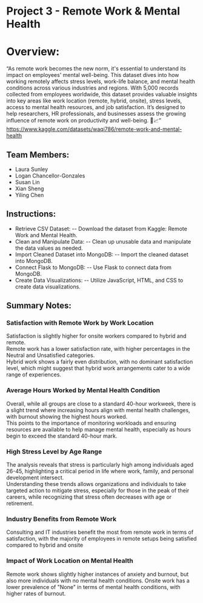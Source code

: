 # Project 3 - Remote Work & Mental Health

# Overview:
“As remote work becomes the new norm, it's essential to understand its impact on employees' mental well-being. This dataset dives into how working remotely affects stress levels, work-life balance, and mental health conditions across various industries and regions.
With 5,000 records collected from employees worldwide, this dataset provides valuable insights into key areas like work location (remote, hybrid, onsite), stress levels, access to mental health resources, and job satisfaction. It’s designed to help researchers, HR professionals, and businesses assess the growing influence of remote work on productivity and well-being. 🌿📈”<br>
https://www.kaggle.com/datasets/waqi786/remote-work-and-mental-health
## Team Members:
- Laura Sunley
- Logan Chancellor-Gonzales
- Susan Lin
- Xian Sheng
- Yiling Chen

## Instructions:
- Retrieve CSV Dataset:
  -- Download the dataset from Kaggle: Remote Work and Mental Health.
- Clean and Manipulate Data:
  -- Clean up unusable data and manipulate the data values as needed.
- Import Cleaned Dataset into MongoDB:
  -- Import the cleaned dataset into MongoDB.
- Connect Flask to MongoDB:
  -- Use Flask to connect data from MongoDB.
- Create Data Visualizations:
  -- Utilize JavaScript, HTML, and CSS to create data visualizations.
## Summary Notes:
### Satisfaction with Remote Work by Work Location
Satisfaction is slightly higher for onsite workers compared to hybrid and remote. <br>
Remote work has a lower satisfaction rate, with higher percentages in the Neutral and Unsatisfied categories.<br>
Hybrid work shows a fairly even distribution, with no dominant satisfaction level, which might suggest that hybrid work arrangements cater to a wide range of experiences.
### Average Hours Worked by Mental Health Condition
Overall, while all groups are close to a standard 40-hour workweek, there is a slight trend where increasing hours align with mental health challenges, with burnout showing the highest hours worked. <br>This points to the importance of monitoring workloads and ensuring resources are available to help manage mental health, especially as hours begin to exceed the standard 40-hour mark.
### High Stress Level by Age Range
The analysis reveals that stress is particularly high among individuals aged 26-45, highlighting a critical period in life where work, family, and personal development intersect. <br>
Understanding these trends allows organizations and individuals to take targeted action to mitigate stress, especially for those in the peak of their careers, while recognizing that stress often decreases with age or retirement.
### Industry Benefits from Remote Work
Consulting and IT industries benefit the most from remote work in terms of satisfaction, with the majority of employees in remote setups being satisfied compared to hybrid and onsite
### Impact of Work Location on Mental Health
Remote work shows slightly higher instances of anxiety and burnout, but also more individuals with no mental health conditions.
Onsite work has a lower prevalence of "None" in terms of mental health conditions, with higher rates of burnout.

